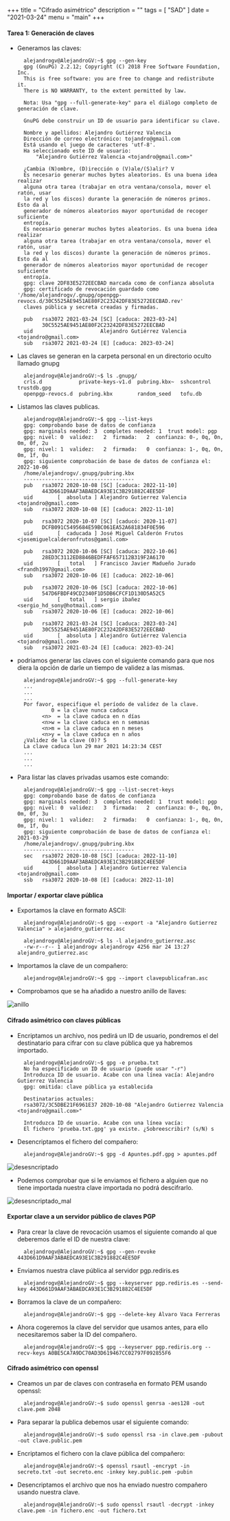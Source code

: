 +++
title = "Cifrado asimétrico"
description = ""
tags = [
    "SAD"
]
date = "2021-03-24"
menu = "main"
+++

#### Tarea 1: Generación de claves

* Generamos las claves:

        alejandrogv@AlejandroGV:~$ gpg --gen-key
        gpg (GnuPG) 2.2.12; Copyright (C) 2018 Free Software Foundation, Inc.
        This is free software: you are free to change and redistribute it.
        There is NO WARRANTY, to the extent permitted by law.

        Nota: Usa "gpg --full-generate-key" para el diálogo completo de generación de clave.

        GnuPG debe construir un ID de usuario para identificar su clave.

        Nombre y apellidos: Alejandro Gutiérrez Valencia
        Dirección de correo electrónico: tojandro@gmail.com
        Está usando el juego de caracteres 'utf-8'.
        Ha seleccionado este ID de usuario:
            "Alejandro Gutiérrez Valencia <tojandro@gmail.com>"

        ¿Cambia (N)ombre, (D)irección o (V)ale/(S)alir? V
        Es necesario generar muchos bytes aleatorios. Es una buena idea realizar
        alguna otra tarea (trabajar en otra ventana/consola, mover el ratón, usar
        la red y los discos) durante la generación de números primos. Esto da al
        generador de números aleatorios mayor oportunidad de recoger suficiente
        entropía.
        Es necesario generar muchos bytes aleatorios. Es una buena idea realizar
        alguna otra tarea (trabajar en otra ventana/consola, mover el ratón, usar
        la red y los discos) durante la generación de números primos. Esto da al
        generador de números aleatorios mayor oportunidad de recoger suficiente
        entropía.
        gpg: clave 2DF83E5272EECBAD marcada como de confianza absoluta
        gpg: certificado de revocación guardado como '/home/alejandrogv/.gnupg/openpgp-revocs.d/30C5525AE9451AE80F2C23242DF83E5272EECBAD.rev'
        claves pública y secreta creadas y firmadas.

        pub   rsa3072 2021-03-24 [SC] [caduca: 2023-03-24]
              30C5525AE9451AE80F2C23242DF83E5272EECBAD
        uid                      Alejandro Gutiérrez Valencia <tojandro@gmail.com>
        sub   rsa3072 2021-03-24 [E] [caduca: 2023-03-24]

* Las claves se generan en la carpeta personal en un directorio oculto llamado gnupg

        alejandrogv@AlejandroGV:~$ ls .gnupg/
        crls.d            private-keys-v1.d  pubring.kbx~  sshcontrol  trustdb.gpg
        openpgp-revocs.d  pubring.kbx        random_seed   tofu.db

* Listamos las claves publicas.

        alejandrogv@AlejandroGV:~$ gpg --list-keys
        gpg: comprobando base de datos de confianza
        gpg: marginals needed: 3  completes needed: 1  trust model: pgp
        gpg: nivel: 0  validez:   2  firmada:   2  confianza: 0-, 0q, 0n, 0m, 0f, 2u
        gpg: nivel: 1  validez:   2  firmada:   0  confianza: 1-, 0q, 0n, 0m, 1f, 0u
        gpg: siguiente comprobación de base de datos de confianza el: 2022-10-06
        /home/alejandrogv/.gnupg/pubring.kbx
        ------------------------------------
        pub   rsa3072 2020-10-08 [SC] [caduca: 2022-11-10]
              443D661D9AAF3ABAEDCA93E1C3B291882C4EE5DF
        uid        [  absoluta ] Alejandro Gutierrez Valencia <tojandro@gmail.com>
        sub   rsa3072 2020-10-08 [E] [caduca: 2022-11-10]

        pub   rsa3072 2020-10-07 [SC] [caducó: 2020-11-07]
              DCFB091C5495684E59BC061EA52A681834F0E596
        uid        [  caducada ] José Miguel Calderón Frutos <josemiguelcalderonfrutos@gamil.com>

        pub   rsa3072 2020-10-06 [SC] [caduca: 2022-10-06]
              28ED3C3112ED8846BEDFFAF657112B319F2A6170
        uid        [   total   ] Francisco Javier Madueño Jurado <frandh1997@gmail.com>
        sub   rsa3072 2020-10-06 [E] [caduca: 2022-10-06]

        pub   rsa3072 2020-10-06 [SC] [caduca: 2022-10-06]
              547D6FBDF49CD2340F1D5DB6CFCF1D130D5A52C5
        uid        [   total   ] sergio ibañez <sergio_hd_sony@hotmail.com>
        sub   rsa3072 2020-10-06 [E] [caduca: 2022-10-06]

        pub   rsa3072 2021-03-24 [SC] [caduca: 2023-03-24]
              30C5525AE9451AE80F2C23242DF83E5272EECBAD
        uid        [  absoluta ] Alejandro Gutiérrez Valencia <tojandro@gmail.com>
        sub   rsa3072 2021-03-24 [E] [caduca: 2023-03-24]


* podriamos generar las claves con el siguiente comando para que nos diera la opción de darle un tiempo de validez a las mismas.

        alejandrogv@AlejandroGV:~$ gpg --full-generate-key
        ...
        ...
        ...
        Por favor, especifique el período de validez de la clave.
                 0 = la clave nunca caduca
              <n>  = la clave caduca en n días
              <n>w = la clave caduca en n semanas
              <n>m = la clave caduca en n meses
              <n>y = la clave caduca en n años
        ¿Validez de la clave (0)? 5
        La clave caduca lun 29 mar 2021 14:23:34 CEST
        ...
        ...
        ...

* Para listar las claves privadas usamos este comando:

        alejandrogv@AlejandroGV:~$ gpg --list-secret-keys
        gpg: comprobando base de datos de confianza
        gpg: marginals needed: 3  completes needed: 1  trust model: pgp
        gpg: nivel: 0  validez:   3  firmada:   2  confianza: 0-, 0q, 0n, 0m, 0f, 3u
        gpg: nivel: 1  validez:   2  firmada:   0  confianza: 1-, 0q, 0n, 0m, 1f, 0u
        gpg: siguiente comprobación de base de datos de confianza el: 2021-03-29
        /home/alejandrogv/.gnupg/pubring.kbx
        ------------------------------------
        sec   rsa3072 2020-10-08 [SC] [caduca: 2022-11-10]
              443D661D9AAF3ABAEDCA93E1C3B291882C4EE5DF
        uid        [  absoluta ] Alejandro Gutierrez Valencia <tojandro@gmail.com>
        ssb   rsa3072 2020-10-08 [E] [caduca: 2022-11-10]


#### Importar / exportar clave pública

* Exportamos la clave en formato ASCII:

        alejandrogv@AlejandroGV:~$ gpg --export -a "Alejandro Gutierrez Valencia" > alejandro_gutierrez.asc

        alejandrogv@AlejandroGV:~$ ls -l alejandro_gutierrez.asc 
        -rw-r--r-- 1 alejandrogv alejandrogv 4256 mar 24 13:27 alejandro_gutierrez.asc

* Importamos la clave de un compañero:

        alejandrogv@AlejandroGV:~$ gpg --import clavepublicafran.asc


* Comprobamos que se ha añadido a nuestro anillo de llaves:

![anillo](/asimetrica/1.png)

#### Cifrado asimétrico con claves públicas

* Encriptamos un archivo, nos pedirá un ID de usuario, pondremos el del destinatario para cifrar con su clave pública que ya habremos importado.

        alejandrogv@AlejandroGV:~$ gpg -e prueba.txt
        No ha especificado un ID de usuario (puede usar "-r")
        Introduzca ID de usuario. Acabe con una línea vacía: Alejandro Gutierrez Valencia
        gpg: omitida: clave pública ya establecida

        Destinatarios actuales:
        rsa3072/3C5DBE21F6961E37 2020-10-08 "Alejandro Gutierrez Valencia <tojandro@gmail.com>"

        Introduzca ID de usuario. Acabe con una línea vacía: 
        El fichero 'prueba.txt.gpg' ya existe. ¿Sobreescribir? (s/N) s

* Desencriptamos el fichero del compañero:

        alejandrogv@AlejandroGV:~$ gpg -d Apuntes.pdf.gpg > apuntes.pdf

![desesncriptado](/asimetrica/2.png)

* Podemos comprobar que si le enviamos el fichero a alguien que no tiene importada nuestra clave importada no podrá descifrarlo.

![desesncriptado_mal](/asimetrica/3.png)

####  Exportar clave a un servidor público de claves PGP

* Para crear la clave de revocación usamos el siguiente comando al que deberemos darle el ID de nuestra clave:

        alejandrogv@AlejandroGV:~$ gpg --gen-revoke 443D661D9AAF3ABAEDCA93E1C3B291882C4EE5DF

* Enviamos nuestra clave pública al servidor pgp.rediris.es 

        alejandrogv@AlejandroGV:~$ gpg --keyserver pgp.rediris.es --send-key 443D661D9AAF3ABAEDCA93E1C3B291882C4EE5DF

* Borramos la clave de un compañero:

        alejandrogv@AlejandroGV:~$ gpg --delete-key Álvaro Vaca Ferreras

* Ahora cogeremos la clave del servidor que usamos antes, para ello necesitaremos saber la ID del compañero.

        alejandrogv@AlejandroGV:~$ gpg --keyserver pgp.rediris.org --recv-keys A0BE5CA7A9DC70AD3D619467CC02797F092855F6

#### Cifrado asimétrico con openssl

* Creamos un par de claves con contraseña en formato PEM usando openssl:

        alejandrogv@AlejandroGV:~$ sudo openssl genrsa -aes128 -out clave.pem 2048

* Para separar la publica debemos usar el siguiente comando:

        alejandrogv@AlejandroGV:~$ sudo openssl rsa -in clave.pem -pubout -out clave.public.pem

* Encriptamos el fichero con la clave pública del compañero:

        alejandrogv@AlejandroGV:~$ openssl rsautl -encrypt -in secreto.txt -out secreto.enc -inkey key.public.pem -pubin

* Desencriptamos el archivo que nos ha enviado nuestro compañero usando nuestra clave.

        alejandrogv@AlejandroGV:~$ sudo openssl rsautl -decrypt -inkey clave.pem -in fichero.enc -out fichero.txt
